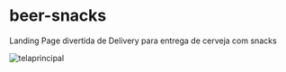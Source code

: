 # beer-snacks
Landing Page divertida de Delivery para entrega de cerveja com snacks 

![telaprincipal](https://user-images.githubusercontent.com/83734454/158927800-9575b794-9285-4185-8990-441dd4d9022f.jpg)
